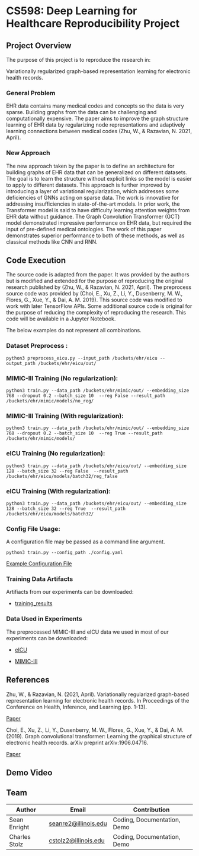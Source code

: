 # CS598: Deep Learning for Healthcare Reproducibility Project

## Project Overview
The purpose of this project is to reproduce the research in:

Variationally regularized graph-based representation learning for electronic health records.

### General Problem
EHR data contains many medical codes and concepts
so the data is very sparse. Building graphs
from the data can be challenging and computationally
expensive. The paper aims to improve the
graph structure learning of EHR data by regularizing
node representations and adaptively learning
connections between medical codes (Zhu, W., & Razavian, N. 2021, April).

### New Approach
The new approach taken by the paper is to define
an architecture for building graphs of EHR data
that can be generalized on different datasets. The
goal is to learn the structure without explicit links
so the model is easier to apply to different datasets.
This approach is further improved by introducing a
layer of variational regularization, which addresses
some deficiencies of GNNs acting on sparse data.
The work is innovative for addressing insufficiencies
in state-of-the-art models. In prior work, the
Transformer model is said to have difficulty learning
attention weights from EHR data without guidance.
The Graph Convolution Transformer (GCT)
model demonstrated impressive performance on
EHR data, but required the input of pre-defined
medical ontologies. The work of this paper demonstrates
superior performance to both of these methods,
as well as classical methods like CNN and
RNN.

## Code Execution

The source code is adapted from the paper. It was provided by the authors but is
modified and extended for the purpose of reproducing the original research
published by (Zhu, W., & Razavian, N. 2021, April). The preprocess source code 
was provided by (Choi, E., Xu, Z., Li, Y., Dusenberry, M. W., Flores, G., Xue, Y., & Dai, A. M. 2019). 
This source code was modified to work with later TensorFlow APIs. 
Some additional source code is original for the purpose of reducing the complexity
of reproducing the research. This code will be available in a Jupyter Notebook.

The below examples do not represent all combinations.

### Dataset Preprocess :
```
python3 preprocess_eicu.py --input_path /buckets/ehr/eicu --output_path /buckets/ehr/eicu/out/
```

### MIMIC-III Training (No regularization):
```
python3 train.py --data_path /buckets/ehr/mimic/out/ --embedding_size 768 --dropout 0.2 --batch_size 10  --reg False --result_path /buckets/ehr/mimic/models/no_reg/
```

### MIMIC-III Training (With regularization):
```
python3 train.py --data_path /buckets/ehr/mimic/out/ --embedding_size 768 --dropout 0.2 --batch_size 10  --reg True --result_path /buckets/ehr/mimic/models/
```

### eICU Training (No regularization):
```
python3 train.py --data_path /buckets/ehr/eicu/out/ --embedding_size 128 --batch_size 32 --reg False  --result_path /buckets/ehr/eicu/models/batch32/reg_false
```

### eICU Training (With regularization):
```
python3 train.py --data_path /buckets/ehr/eicu/out/ --embedding_size 128 --batch_size 32 --reg True  --result_path /buckets/ehr/eicu/models/batch32/
```

### Config File Usage:
A configuration file may be passed as a command line argument. 

```
python3 train.py --config_path ./config.yaml
```
[Example Configuration File](./config.yaml)


### Training Data Artifacts

Artifiacts from our experiments can be downloaded:

- [training_results](https://cs598-77.s3.amazonaws.com/training_results.zip)

### Data Used in Experiments

The preprocessed MIMIC-III and eICU data we used in most of our experiments can be downloaded:

- [eICU](https://cs598-77.s3.amazonaws.com/preprocessed-datasets/eicu/eicu.zip)

- [MIMIC-III](https://cs598-77.s3.amazonaws.com/preprocessed-datasets/mimic/mimic.zip)

## References

Zhu, W., & Razavian, N. (2021, April). Variationally regularized graph-based representation learning for electronic health records. In Proceedings of the Conference on Health, Inference, and Learning (pp. 1-13).

[Paper](https://doi.org/10.1145/3450439.3451855)

Choi, E., Xu, Z., Li, Y., Dusenberry, M. W., Flores, G., Xue, Y., & Dai, A. M. (2019). Graph convolutional transformer: Learning the graphical structure of electronic health records. arXiv preprint arXiv:1906.04716.

[Paper](https://arxiv.org/pdf/1906.04716.pdf)


## Demo Video

## Team

| Author           | Email                   | Contribution
|------------------|-------------------------|------------
| Sean Enright | seanre2@illinois.edu  | Coding, Documentation, Demo
| Charles Stolz    | cstolz2@illinois.edu    | Coding, Documentation, Demo
